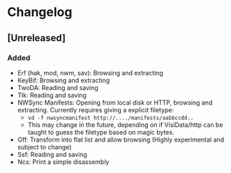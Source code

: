 # Changelog

## [Unreleased]

### Added

- Erf (hak, mod, nwm, sav): Browsing and extracting
- KeyBif: Browsing and extracting
- TwoDA: Reading and saving
- Tlk: Reading and saving
- NWSync Manifests: Opening from local disk or HTTP, browsing and extracting. Currently requires giving a explicit filetype:
  - `vd -f nwsyncmanifest http://..../manifests/aabbccdd..`
  - This may change in the future, depending on if VisiData/http can be taught to guess the filetype based on magic bytes.
- Gff: Transform into flat list and allow browsing (Highly experimental and subject to change)
- Ssf: Reading and saving
- Ncs: Print a simple disassembly
